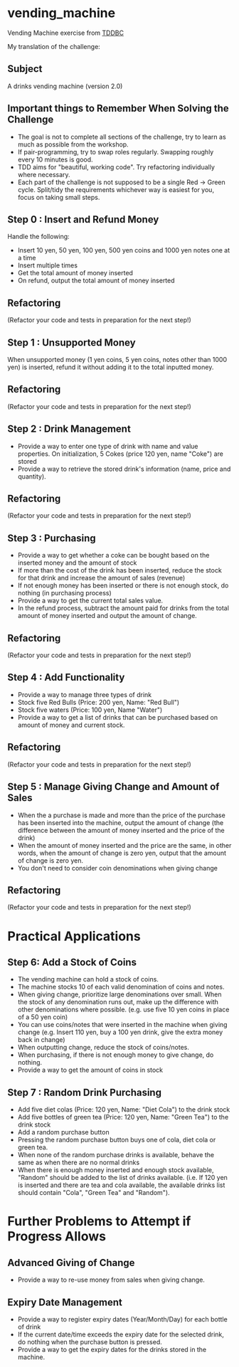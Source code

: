 vending_machine
===============

Vending Machine exercise from [TDDBC](http://devtesting.jp/tddbc/?TDDBC%E5%A4%A7%E9%98%AA2.0%2F%E8%AA%B2%E9%A1%8C)

My translation of the challenge:

Subject
-------
A drinks vending machine (version 2.0)

Important things to Remember When Solving the Challenge
-------------------------------------------------------
* The goal is not to complete all sections of the challenge, try to learn as much as possible from the workshop.
* If pair-programming, try to swap roles regularly. Swapping roughly every 10 minutes is good.
* TDD aims for "beautiful, working code". Try refactoring individually where necessary.
* Each part of the challenge is not supposed to be a single Red -> Green cycle. Split/tidy the requirements whichever way is easiest for you, focus on taking small steps.

Step 0 : Insert and Refund Money
--------------------------------
Handle the following:
* Insert 10 yen, 50 yen, 100 yen, 500 yen coins and 1000 yen notes one at a time
* Insert multiple times
* Get the total amount of money inserted
* On refund, output the total amount of money inserted

Refactoring
-----------
(Refactor your code and tests in preparation for the next step!)

Step 1 : Unsupported Money
--------------------------
When unsupported money (1 yen coins, 5 yen coins, notes other than 1000 yen) is inserted, refund it without adding it
to the total inputted money.

Refactoring
-----------
(Refactor your code and tests in preparation for the next step!)

Step 2 : Drink Management
-------------------------
* Provide a way to enter one type of drink with name and value properties. On initialization, 5 Cokes (price 120 yen, name "Coke") are stored
* Provide a way to retrieve the stored drink's information (name, price and quantity).

Refactoring
-----------
(Refactor your code and tests in preparation for the next step!)

Step 3 : Purchasing
-------------------
* Provide a way to get whether a coke can be bought based on the inserted money and the amount of stock
* If more than the cost of the drink has been inserted, reduce the stock for that drink and increase the amount of sales (revenue)
* If not enough money has been inserted or there is not enough stock, do nothing (in purchasing process)
* Provide a way to get the current total sales value.
* In the refund process, subtract the amount paid for drinks from the total amount of money inserted and output the amount of change.

Refactoring
-----------
(Refactor your code and tests in preparation for the next step!)

Step 4 : Add Functionality
--------------------------
* Provide a way to manage three types of drink
 * Stock five Red Bulls (Price: 200 yen, Name: "Red Bull")
 * Stock five waters (Price: 100 yen, Name "Water")
* Provide a way to get a list of drinks that can be purchased based on amount of money and current stock.

Refactoring
-----------
(Refactor your code and tests in preparation for the next step!)

Step 5 : Manage Giving Change and Amount of Sales
-------------------------------------------------
* When the a purchase is made and more than the price of the purchase has been inserted into the machine, output the amount of change (the difference between the amount of money inserted and the price of the drink)
 * When the amount of money inserted and the price are the same, in other words, when the amount of change is zero yen, output that the amount of change is zero yen.
 * You don't need to consider coin denominations when giving change

Refactoring
-----------
(Refactor your code and tests in preparation for the next step!)

Practical Applications
======================
Step 6: Add a Stock of Coins
----------------------------
* The vending machine can hold a stock of coins.
* The machine stocks 10 of each valid denomination of coins and notes.
* When giving change, prioritize large denominations over small. When the stock of any denomination runs out, make up the difference with other denominations where possible. (e.g. use five 10 yen coins in place of a 50 yen coin)
 * You can use coins/notes that were inserted in the machine when giving change (e.g. Insert 110 yen, buy a 100 yen drink, give the extra money back in change)
 * When outputting change, reduce the stock of coins/notes.
* When purchasing, if there is not enough money to give change, do nothing.
* Provide a way to get the amount of coins in stock

Step 7 : Random Drink Purchasing
--------------------------------
* Add five diet colas (Price: 120 yen, Name: "Diet Cola") to the drink stock
* Add five bottles of green tea (Price: 120 yen, Name: "Green Tea") to the drink stock
* Add a random purchase button
 * Pressing the random purchase button buys one of cola, diet cola or green tea.
  * When none of the random purchase drinks is available, behave the same as when there are no normal drinks
  * When there is enough money inserted and enough stock available, "Random" should be added to the list of drinks available. (i.e. If 120 yen is inserted and there are tea and cola available, the available drinks list should contain "Cola", "Green Tea" and "Random").

Further Problems to Attempt if Progress Allows
==============================================
Advanced Giving of Change
-------------------------
* Provide a way to re-use money from sales when giving change.

Expiry Date Management
----------------------
* Provide a way to register expiry dates (Year/Month/Day) for each bottle of drink
* If the current date/time exceeds the expiry date for the selected drink, do nothing when the purchase button is pressed.
* Provide a way to get the expiry dates for the drinks stored in the machine.

